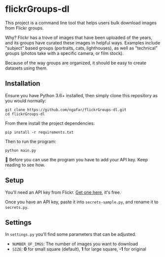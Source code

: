 # flickrGroups-dl

This project is a command line tool that helps users bulk download images from Flickr groups.

Why? Flickr has a trove of images that have been uploaded of the years, and its groups have curated these images in helpful ways. Examples include "subject" based groups (portraits, cats, lighthouses), as well as "technical" groups (photos take with a specific camera, or film stock).

Because of the way groups are organized, it should be easy to create datasets using them.

## Installation 

Ensure you have Python 3.6+ installed, then simply clone this repository as you would normally:

```
git clone https://github.com/ngafar/flickrGroups-dl.git
cd flickrGroups-dl
```

From there install the project dependencies:

```
pip install -r requirements.txt
```

Then to run the program:

```
python main.py
```

🛑 Before you can use the program you have to add your API key. Keep reading to see how.

## Setup

You'll need an API key from Flickr. [Get one here](https://www.flickr.com/services/), it's free.

Once you have an API key, paste it into `secrets-sample.py`, and rename it to `secrets.py`.

## Settings

In `settings.py` you'll find some parameters that can be adjusted.

* `NUMBER_OF_IMGS`: The number of images you want to download
* `SIZE`: **0** for small square (default), **1** for large square, **-1** for original